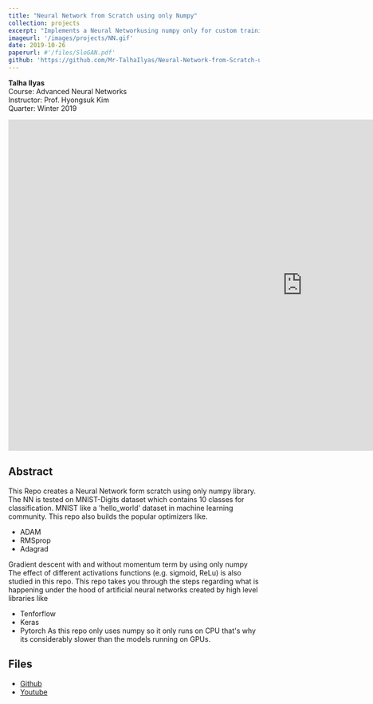 ```yaml
---
title: "Neural Network from Scratch using only Numpy"
collection: projects
excerpt: "Implements a Neural Networkusing numpy only for custom training and testing on MNIST Dataset."
imageurl: '/images/projects/NN.gif'
date: 2019-10-26
paperurl: #'/files/SloGAN.pdf'
github: 'https://github.com/Mr-TalhaIlyas/Neural-Network-from-Scratch-using-Numpy'
---
```


<strong>Talha Ilyas</strong><br>
Course: Advanced Neural Networks <br>
Instructor: Prof. Hyongsuk Kim <br> 
Quarter: Winter 2019

<iframe width="1180" height="664" src="https://www.youtube.com/embed/7ZJDlKRBAuU" frameborder="0" allow="accelerometer; autoplay; clipboard-write; encrypted-media; gyroscope; picture-in-picture" allowfullscreen></iframe>

## Abstract 
This Repo creates a Neural Network form scratch using only numpy library. The NN is tested on MNIST-Digits dataset which contains 10 classes for classification. MNIST like a 'hello_world' dataset in machine learning community. This repo also builds the popular optimizers like.
* ADAM
* RMSprop
* Adagrad

Gradient descent with and without momentum term by using only numpy The effect of different activations functions (e.g. sigmoid, ReLu) is also studied in this repo.
This repo takes you through the steps regarding what is happening under the hood of artificial neural networks created by high level libraries like
* Tenforflow
* Keras
* Pytorch
As this repo only uses numpy so it only runs on CPU that's why its considerably slower than the models running on GPUs.

## Files
- [Github](https://github.com/Mr-TalhaIlyas/Neural-Network-from-Scratch-using-Numpy)
- [Youtube]()

